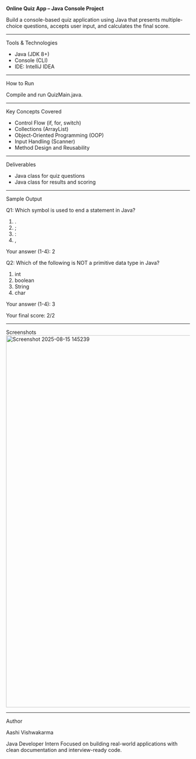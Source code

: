 **Online Quiz App – Java Console Project**

Build a console-based quiz application using Java that presents multiple-choice questions, accepts user input, and calculates the final score.

---

Tools & Technologies

- Java (JDK 8+)
- Console (CLI)
- IDE: IntelliJ IDEA

---

How to Run

Compile and run QuizMain.java.

---

Key Concepts Covered

- Control Flow (if, for, switch)
- Collections (ArrayList)
- Object-Oriented Programming (OOP)
- Input Handling (Scanner)
- Method Design and Reusability

---

Deliverables
- Java class for quiz questions
- Java class for results and scoring

---
  
Sample Output

Q1: Which symbol is used to end a statement in Java?
1. .
2. ;
3. :
4. ,
   
Your answer (1-4): 2

Q2: Which of the following is NOT a primitive data type in Java?
1. int
2. boolean
3. String
4. char
   
Your answer (1-4): 3

Your final score: 2/2

---

Screenshots
<img width="1919" height="1018" alt="Screenshot 2025-08-15 145239" src="https://github.com/user-attachments/assets/4cbf7d29-a3b1-4026-af4b-edc26bc0c8fb" />

---


Author

Aashi Vishwakarma

Java Developer Intern Focused on building real-world applications with clean documentation and interview-ready code.


